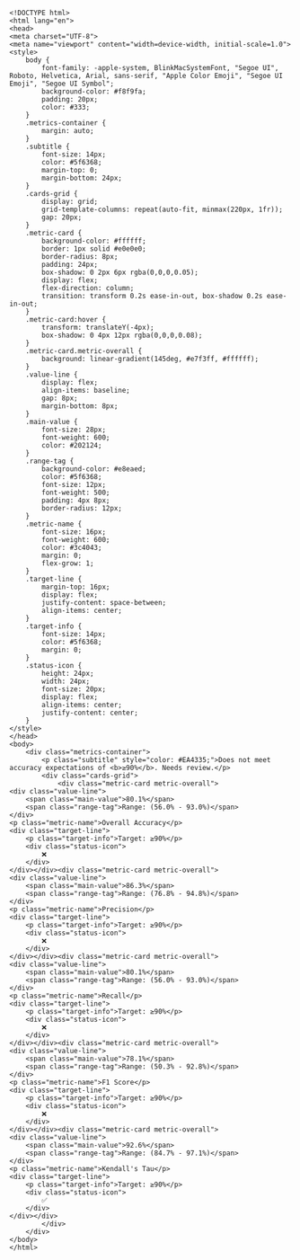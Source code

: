 
    <!DOCTYPE html>
    <html lang="en">
    <head>
    <meta charset="UTF-8">
    <meta name="viewport" content="width=device-width, initial-scale=1.0">
    <style>
        body {
            font-family: -apple-system, BlinkMacSystemFont, "Segoe UI", Roboto, Helvetica, Arial, sans-serif, "Apple Color Emoji", "Segoe UI Emoji", "Segoe UI Symbol";
            background-color: #f8f9fa;
            padding: 20px;
            color: #333;
        }
        .metrics-container {
            margin: auto;
        }
        .subtitle {
            font-size: 14px;
            color: #5f6368;
            margin-top: 0;
            margin-bottom: 24px;
        }
        .cards-grid {
            display: grid;
            grid-template-columns: repeat(auto-fit, minmax(220px, 1fr));
            gap: 20px;
        }
        .metric-card {
            background-color: #ffffff;
            border: 1px solid #e0e0e0;
            border-radius: 8px;
            padding: 24px;
            box-shadow: 0 2px 6px rgba(0,0,0,0.05);
            display: flex;
            flex-direction: column;
            transition: transform 0.2s ease-in-out, box-shadow 0.2s ease-in-out;
        }
        .metric-card:hover {
            transform: translateY(-4px);
            box-shadow: 0 4px 12px rgba(0,0,0,0.08);
        }
        .metric-card.metric-overall {
            background: linear-gradient(145deg, #e7f3ff, #ffffff);
        }
        .value-line {
            display: flex;
            align-items: baseline;
            gap: 8px;
            margin-bottom: 8px;
        }
        .main-value {
            font-size: 28px;
            font-weight: 600;
            color: #202124;
        }
        .range-tag {
            background-color: #e8eaed;
            color: #5f6368;
            font-size: 12px;
            font-weight: 500;
            padding: 4px 8px;
            border-radius: 12px;
        }
        .metric-name {
            font-size: 16px;        
            font-weight: 600;        
            color: #3c4043;
            margin: 0;
            flex-grow: 1; 
        }
        .target-line {
            margin-top: 16px;
            display: flex;
            justify-content: space-between;
            align-items: center;
        }
        .target-info {
            font-size: 14px;
            color: #5f6368;
            margin: 0;
        }
        .status-icon {
            height: 24px;
            width: 24px;
            font-size: 20px; 
            display: flex;
            align-items: center;
            justify-content: center;
        }
    </style>
    </head>
    <body>
        <div class="metrics-container">
            <p class="subtitle" style="color: #EA4335;">Does not meet accuracy expectations of <b>≥90%</b>. Needs review.</p>
            <div class="cards-grid">
                <div class="metric-card metric-overall">
    <div class="value-line">
        <span class="main-value">80.1%</span>
        <span class="range-tag">Range: (56.0% - 93.0%)</span>
    </div>
    <p class="metric-name">Overall Accuracy</p>
    <div class="target-line">
        <p class="target-info">Target: ≥90%</p>
        <div class="status-icon">
            ❌
        </div>
    </div></div><div class="metric-card metric-overall">
    <div class="value-line">
        <span class="main-value">86.3%</span>
        <span class="range-tag">Range: (76.8% - 94.8%)</span>
    </div>
    <p class="metric-name">Precision</p>
    <div class="target-line">
        <p class="target-info">Target: ≥90%</p>
        <div class="status-icon">
            ❌
        </div>
    </div></div><div class="metric-card metric-overall">
    <div class="value-line">
        <span class="main-value">80.1%</span>
        <span class="range-tag">Range: (56.0% - 93.0%)</span>
    </div>
    <p class="metric-name">Recall</p>
    <div class="target-line">
        <p class="target-info">Target: ≥90%</p>
        <div class="status-icon">
            ❌
        </div>
    </div></div><div class="metric-card metric-overall">
    <div class="value-line">
        <span class="main-value">78.1%</span>
        <span class="range-tag">Range: (50.3% - 92.8%)</span>
    </div>
    <p class="metric-name">F1 Score</p>
    <div class="target-line">
        <p class="target-info">Target: ≥90%</p>
        <div class="status-icon">
            ❌
        </div>
    </div></div><div class="metric-card metric-overall">
    <div class="value-line">
        <span class="main-value">92.6%</span>
        <span class="range-tag">Range: (84.7% - 97.1%)</span>
    </div>
    <p class="metric-name">Kendall's Tau</p>
    <div class="target-line">
        <p class="target-info">Target: ≥90%</p>
        <div class="status-icon">
            ✅
        </div>
    </div></div>
            </div>
        </div>
    </body>
    </html>
    